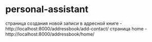 # personal-assistant
страница создания новой записи в адресной книге - http://localhost:8000/addressbook/add-contact/
страница home - http://localhost:8000/addressbook/home/
